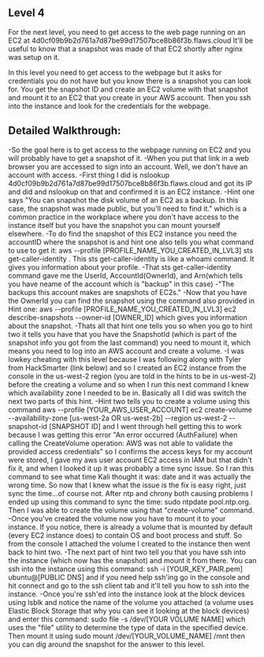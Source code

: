 ## Level 4
For the next level, you need to get access to the web page running on an EC2 at 4d0cf09b9b2d761a7d87be99d17507bce8b86f3b.flaws.cloud
It'll be useful to know that a snapshot was made of that EC2 shortly after nginx was setup on it.


In this level you need to get access to the webpage but it asks for credentials you do not have but you know there is a snapshot you can look for. You get the snapshot ID and create an EC2 volume with that snapshot and mount it to an EC2 that you create in your AWS account. Then you ssh into the instance and look for the credentials for the webpage.

## Detailed Walkthrough:

-So the goal here is to get access to the webpage running on EC2 and you will probably have to get a snapshot of it.
-When you put that link in a web browser you are accessed to sign into an account. Well, we don't have an account with access.
-First thing I did is nslookup 4d0cf09b9b2d761a7d87be99d17507bce8b86f3b.flaws.cloud and got its IP and did and nslookup on that and confirmed it is an EC2 instance.
-Hint one says "You can snapshot the disk volume of an EC2 as a backup. In this case, the snapshot was made public, but you'll need to find it." which is a common practice in the workplace where you don't have access to the instance itself but you have the snapshot you can mount yourself elsewhere.
-To do find the snapshot of this EC2 instance you need the accountID where the snapshot is and hint one also tells you what command to use to get it: aws --profile [PROFILE_NAME_YOU_CREATED_IN_LVL3] sts get-caller-identity . This sts get-caller-identity is like a whoami command. It gives you information about your profile.
-That sts get-caller-identity command gave me the UserId, AccountId(OwnerId), and Arn(which tells you have neame of the account which is "backup" in this case)
-"The backups this account makes are snapshots of EC2s."
-Now that you have the OwnerId you can find the snapshot using the command also provided in Hint one: aws --profile [PROFILE_NAME_YOU_CREATED_IN_LVL3] ec2 describe-snapshots --owner-id [OWNER_ID] which gives you information about the snapshot.
-Thats all that hint one tells you so when you go to hint two it tells you have that you have the SnapshotId (which is part of the snapshot info you got from the last command) you need to mount it, which means you need to log into an AWS account and create a volume.
-I was lowkey cheating with this level because I was following along with Tyler from HackSmarter (link below) and so I created an EC2 instance from the console in the us-west-2 region (you are told in the hints to be in us-west-2) before the creating a volume and so when I run this next command I knew which availability zone I needed to be in. Basically all I did was switch the next two parts of this hint.
-Hint two tells you to create a volume using this command aws --profile [YOUR_AWS_USER_ACCOUNT] ec2 create-volume --availability-zone [us-west-2a OR us-west-2b] --region us-west-2  --snapshot-id  [SNAPSHOT ID] and I went through hell getting this to work because I was getting this error "An error occurred (AuthFailure) when calling the CreateVolume operation: AWS was not able to validate the provided access credentials" so I confirms the access keys for my account were stored, I gave my aws user account EC2 access in IAM but that didn't fix it, and when I looked it up it was probably a time sync issue. So I ran this command to see what time Kali thought it was: date and it was actually the wrong time. So now that I knew what the issue is the fix is easy right, just sync the time...of course not. After ntp and chrony both causing problems I ended up using this command to sync the time: sudo ntpdate pool.ntp.org. Then I was able to create the volume using that "create-volume" command.
-Once you've created the volume now you have to mount it to your instance. If you notice, there is already a volume that is mounted by default (every EC2 instance does) to contain OS and boot process and stuff. So from the console I attached the volume I created to the instance then went back to hint two.
-The next part of hint two tell you that you have ssh into the instance (which now has the snapshot) and mount it from there. You can ssh into the instance using this command: ssh -i [YOUR_KEY_PAIR.pem] ubuntu@[PUBLIC DNS] and if you need help ssh'ing go in the console and hit connect and go to the ssh client tab and it'll tell you how to ssh into the instance.
-Once you're ssh'ed into the instance look at the block devices using lsblk and notice the name of the volume you attached (a volume uses Elastic Block Storage that why you can see it looking at the block devices) and enter this command: sudo file -s /dev/[YOUR VOLUME NAME] which uses the "file" utility to determine the type of data in the specified device. Then mount it using sudo mount /dev/[YOUR_VOLUME_NAME] /mnt then you can dig around the snapshot for the answer to this level.